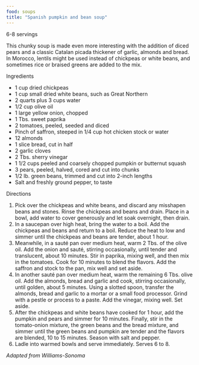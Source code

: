 ```yaml
---
food: soups
title: "Spanish pumpkin and bean soup"
---
```


6-8 servings

This chunky soup is made even more interesting with the addition of diced pears and a classic Catalan picada thickener of garlic, almonds and bread. In Morocco, lentils might be used instead of chickpeas or white beans, and sometimes rice or braised greens are added to the mix.

Ingredients

- 1 cup dried chickpeas
- 1 cup small dried white beans, such as Great Northern
- 2 quarts plus 3 cups water
- 1/2 cup olive oil
- 1 large yellow onion, chopped
- 1 Tbs. sweet paprika
- 2 tomatoes, peeled, seeded and diced
- Pinch of saffron, steeped in 1/4 cup hot chicken stock or water
- 12 almonds
- 1 slice bread, cut in half
- 2 garlic cloves
- 2 Tbs. sherry vinegar
- 1 1/2 cups peeled and coarsely chopped pumpkin or butternut squash
- 3 pears, peeled, halved, cored and cut into chunks
- 1/2 lb. green beans, trimmed and cut into 2-inch lengths
- Salt and freshly ground pepper, to taste

Directions

1. Pick over the chickpeas and white beans, and discard any misshapen beans and stones. Rinse the chickpeas and beans and drain. Place in a bowl, add water to cover generously and let soak overnight, then drain.
1. In a saucepan over high heat, bring the water to a boil. Add the chickpeas and beans and return to a boil. Reduce the heat to low and simmer until the chickpeas and beans are tender, about 1 hour.
1. Meanwhile, in a sauté pan over medium heat, warm 2 Tbs. of the olive oil. Add the onion and sauté, stirring occasionally, until tender and translucent, about 10 minutes. Stir in paprika, mixing well, and then mix in the tomatoes. Cook for 10 minutes to blend the flavors. Add the saffron and stock to the pan, mix well and set aside.
1. In another sauté pan over medium heat, warm the remaining 6 Tbs. olive oil. Add the almonds, bread and garlic and cook, stirring occasionally, until golden, about 5 minutes. Using a slotted spoon, transfer the almonds, bread and garlic to a mortar or a small food processor. Grind with a pestle or process to a paste. Add the vinegar, mixing well. Set aside.
1. After the chickpeas and white beans have cooked for 1 hour, add the pumpkin and pears and simmer for 10 minutes. Finally, stir in the tomato-onion mixture, the green beans and the bread mixture, and simmer until the green beans and pumpkin are tender and the flavors are blended, 10 to 15 minutes. Season with salt and pepper.
1. Ladle into warmed bowls and serve immediately. Serves 6 to 8.

*Adapted from Williams-Sonoma*
